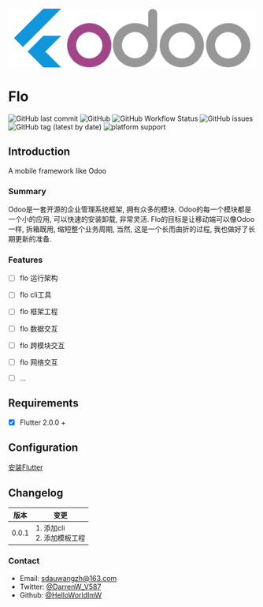 ![flo](https://raw.githubusercontent.com/HelloWorldImW/flo/main/flo.png)  

# Flo

![GitHub last commit](https://img.shields.io/github/last-commit/HelloWorldImW/flo)
![GitHub](https://img.shields.io/github/license/HelloWorldImW/flo)
![GitHub Workflow Status](https://img.shields.io/github/workflow/status/HelloWorldImW/flo/FlutterBuild)
![GitHub issues](https://img.shields.io/github/issues/HelloWorldImW/flo)
![GitHub tag (latest by date)](https://img.shields.io/github/v/tag/HelloWorldImW/flo)
![platform support](https://img.shields.io/badge/platform-ios%7Cmac%7Clinux%7Cwindows%7Cweb-green)

## Introduction

A mobile framework like Odoo

### Summary

Odoo是一套开源的企业管理系统框架, 拥有众多的模块. Odoo的每一个模块都是一个小的应用, 可以快速的安装卸载, 非常灵活.
Flo的目标是让移动端可以像Odoo一样, 拆箱既用, 缩短整个业务周期, 当然, 这是一个长而曲折的过程, 我也做好了长期更新的准备.

### Features

- [ ] flo 运行架构
- [ ] flo cli工具
- [ ] flo 框架工程
- [ ] flo 数据交互
- [ ] flo 跨模块交互
- [ ] flo 网络交互
- [ ] ...


## Requirements

- [X] Flutter 2.0.0 +

## Configuration

[安装Flutter](https://flutterchina.club/get-started/install/)


## Changelog

| 版本 | 变更 
| ------ | ------ 
| 0.0.1 | 1. 添加cli <br>2. 添加模板工程

### Contact

* Email: [sdauwangzh@163.com](mailto:sdauwangzh@163.com)
* Twitter: [@DarrenW_V587](https://twitter.com/DarrenW_V587)
* Github: [@HelloWorldImW](https://github.com/HelloWorldImW)
